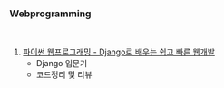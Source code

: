 ### Webprogramming
<br/>

1. [파이썬 웹프로그래밍 - Django로 배우는 쉽고 빠른 웹개발](http://www.hanbit.co.kr/store/books/look.php?p_code=B4329597070)
   - Django 입문기
   - 코드정리 및 리뷰 